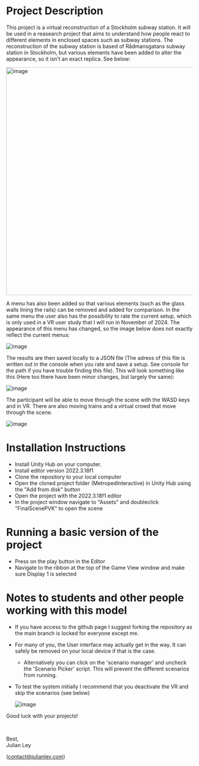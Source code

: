 # Project Description
This project is a virtual reconstruction of a Stockholm subway station. It will be used in a reasearch project that aims to understand how people react to different elements in enclosed spaces such as subway stations. 
The reconstruction of the subway station is based of Rådmansgatans subway station in Stockholm, but various elements have been added to alter the appearance, so it isn't an exact replica. See below:

<img width="615" alt="image" src="https://github.com/JulianLey/MetropedInteractive/assets/146943186/eaa12f23-9702-435f-8f7c-b9900cec77d7">

A menu has also been added so that various elements (such as the glass walls lining the rails) can be removed and added for comparison. In the same menu the user also has the possibility to rate the current setup, which is only used in a VR user study that I will run in November of 2024. The appearance of this menu has changed, so the image below does not exactly reflect the current menus:

![image](https://github.com/JulianLey/MetropedInteractive/assets/146943186/d078cfb4-b84c-4bf1-a09f-6e94f1f2a1de)



The results are then saved locally to a JSON file (The adress of this file is written out in the console when you rate and save a setup. See console for the path if you have trouble finding this file). This will look something like this (Here too there have been minor changes, but largely the same):

![image](https://github.com/JulianLey/MetropedInteractive/assets/146943186/3c9208cd-8a74-423c-bc98-7a52dda075b2)

The participant will be able to move through the scene with the WASD keys and in VR.
There are also moving trains and a virtual crowd that move through the scene.

![image](https://github.com/JulianLey/MetropedInteractive/assets/146943186/760bb78e-7ad5-4149-836d-aaea4105e30f)

# Installation Instructions
- Install Unity Hub on your computer.
- Install editor version 2022.3.18f1
- Clone the repository to your local computer
- Open the cloned project folder (MetropedInteractive) in Unity Hub using the "Add from disk" button
- Open the project with the 2022.3.18f1 editor
- In the project window navigate to "Assets" and doubleclick "FinalScenePVK" to open the scene

# Running a basic version of the project
- Press on the play button in the Editor
- Navigate to the ribbon at the top of the Game View window and make sure Display 1 is selected

# Notes to students and other people working with this model

- If you have access to the github page I suggest forking the repository as the main branch is locked for everyone except me.
- For many of you, the User interface may actually get in the way. It can safely be removed on your local device if that is the case.
  - Alternatively you can click on the 'scenario manager' and uncheck the 'Scenario Picker' script. This will prevent the different scenarios from running.
 
- To test the system initially I recommend that you deactivate the VR and skip the scenarios (see below)

  ![image](https://github.com/user-attachments/assets/33ba1a68-aadd-4e43-8a1f-d2080553e93c)



Good luck with your projects!

<br>

Best,<br>
Julian Ley

(contact@julianley.com)

